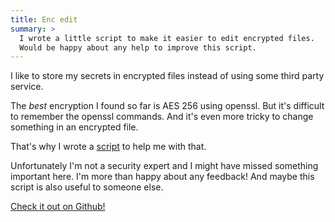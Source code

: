 ```yaml
---
title: Enc edit
summary: >
  I wrote a little script to make it easier to edit encrypted files.
  Would be happy about any help to improve this script.
---
```


I like to store my secrets in encrypted files instead of using some third party service.

The _best_ encryption I found so far is AES 256 using openssl.
But it's difficult to remember the openssl commands. And it's even more tricky to change something in an encrypted file.

That's why I wrote a [script](https://github.com/jorinvo/encedit/blob/master/encedit) to help me with that.


Unfortunately I'm not a security expert and I might have missed something important here.
I'm more than happy about any feedback! And maybe this script is also useful to someone else.

[Check it out on Github!](https://github.com/jorinvo/encedit)

